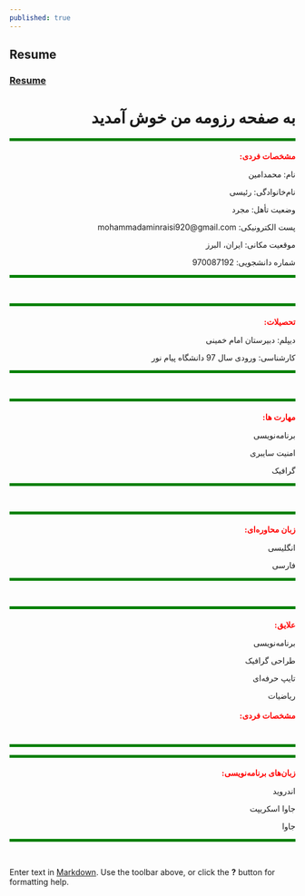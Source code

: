 ```yaml
---
published: true
---
```

## Resume
### [Resume](https://github.com/MohammadaminRaisi/PNU_3991_AR/blob/main/Theory-of-Languages-and-Machines/Resume/Resume.pdf "My Resume")

<h1 dir="rtl" >به صفحه رزومه من خوش آمدید</h1>

<hr style="height:5px;border-width:0;color:purple;background-color:green">

<h1 dir="rtl" style="color:red;font-family:tahoma; font-size:1em;">مشخصات فردی:</h1>
<p dir="rtl">نام: محمدامین </p>
<p dir="rtl">نام‌خانوادگی: رئیسی</p>
<p dir="rtl">وضعیت تأهل: مجرد</p>
<p dir="rtl">پست الکترونیکی: mohammadaminraisi920@gmail.com</p>
<p dir="rtl">موقعیت مکانی: ایران، البرز</p>
<p dir="rtl">شماره دانشجویی: 970087192</p>
<hr style="height:5px;border-width:0;color:purple;background-color:green">
​
<hr style="height:5px;border-width:0;color:purple;background-color:green">
<h1 dir="rtl" style="color:red;font-family:tahoma; font-size:1em;">تحصیلات:</h1>
<p dir="rtl">دیپلم: دبیرستان امام خمینی </p>
<p dir="rtl">کارشناسی: ورودی سال 97 دانشگاه پیام نور</p>
<hr style="height:5px;border-width:0;color:purple;background-color:green">
​
​
<hr style="height:5px;border-width:0;color:purple;background-color:green">
<h1 dir="rtl" style="color:red;font-family:tahoma; font-size:1em;">مهارت ها: </h1>
<p dir="rtl">برنامه‌نویسی</p>
<p dir="rtl">امنیت سایبری</p>
<p dir="rtl">گرافیک</p>
<hr style="height:5px;border-width:0;color:purple;background-color:green">
​
<hr style="height:5px;border-width:0;color:purple;background-color:green">
<h1 dir="rtl" style="color:red;font-family:tahoma; font-size:1em;">زبان محاوره‌ای:</h1>
<p dir="rtl">انگلیسی</p>
<p dir="rtl">فارسی</p>
<hr style="height:5px;border-width:0;color:purple;background-color:green">
​
​
<hr style="height:5px;border-width:0;color:purple;background-color:green">
<h1 dir="rtl" style="color:red;font-family:tahoma; font-size:1em;">علایق:</h1>
<p dir="rtl">برنامه‌نویسی</p>
<p dir="rtl">طراحی گرافیک</p>
<p dir="rtl">تایپ حرفه‌ای</p>
<p dir="rtl">ریاضیات </p>
<h1 dir="rtl" style="color:red;font-family:tahoma; font-size:1em;">مشخصات فردی:</h1>
​
​
<hr style="height:5px;border-width:0;color:purple;background-color:green"><hr style="height:5px;border-width:0;color:purple;background-color:green">
<h1 dir="rtl" style="color:red;font-family:tahoma; font-size:1em;">زبان‌های برنامه‌نویسی: </h1>
<p dir="rtl">اندروید</p>
<p dir="rtl">جاوا اسکریپت</p>
<p dir="rtl">جاوا</p>
<hr style="height:5px;border-width:0;color:purple;background-color:green">
​
​

Enter text in [Markdown](http://daringfireball.net/projects/markdown/). Use the toolbar above, or click the **?** button for formatting help.
